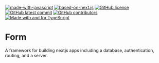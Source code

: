 [![made-with-javascript](https://img.shields.io/badge/Made%20with-JavaScript-1f425f.svg)](https://www.javascript.com)
[![based-on-next.js](https://img.shields.io/badge/Based%20on-Next.js-1f425f.svg)](https://nextjs.org/)
[![GitHub license](https://img.shields.io/github/license/JosephAbbey/form.svg)](https://github.com/JosephAbbey/form/blob/main/LICENSE)
[![GitHub latest commit](https://badgen.net/github/last-commit/JosephAbbey/form)](https://github.com/JosephAbbey/form/commit/)
[![GitHub contributors](https://badgen.net/github/contributors/JosephAbbey/form)](https://github.com/JosephAbbey/form/graphs/contributors/)
[![Made with and for TypeScript](https://img.shields.io/badge/Made%20with%20and%20for-TypeScript-blue?style=for-the-badge&logo=Typescript)](https://www.typescriptlang.org/)

# Form

A framework for building nextjs apps including a database, authentication, routing, and a server.
